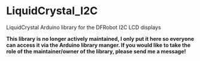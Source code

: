 # LiquidCrystal_I2C

LiquidCrystal Arduino library for the DFRobot I2C LCD displays

**This library is no longer actively maintained, I only put it here so everyone can access it via the Arduino library manger. If you would like to take the role of the maintainer/owner of the library, please send me a message!**
